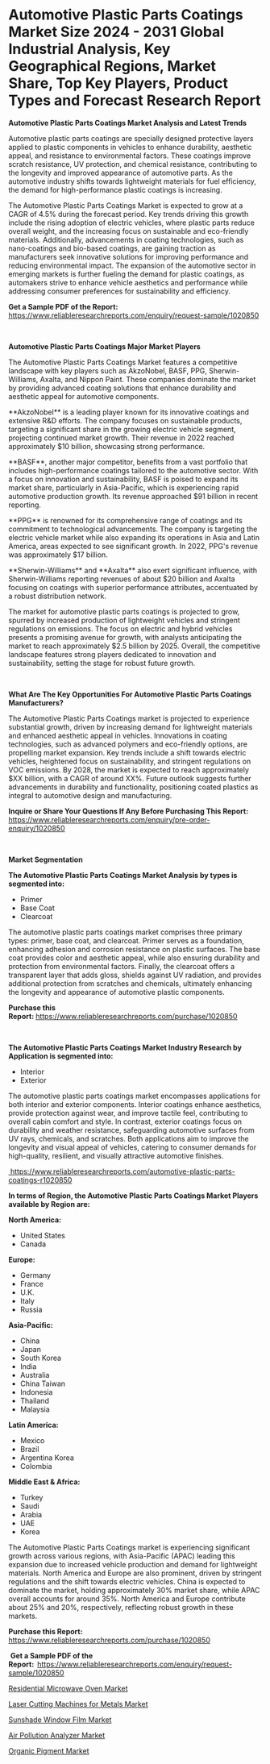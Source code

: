 <p><h1>Automotive Plastic Parts Coatings Market Size 2024 - 2031 Global Industrial Analysis, Key Geographical Regions, Market Share, Top Key Players, Product Types and Forecast Research Report</h1></p><p><strong>Automotive Plastic Parts Coatings Market Analysis and Latest Trends</strong></p>
<p><p>Automotive plastic parts coatings are specially designed protective layers applied to plastic components in vehicles to enhance durability, aesthetic appeal, and resistance to environmental factors. These coatings improve scratch resistance, UV protection, and chemical resistance, contributing to the longevity and improved appearance of automotive parts. As the automotive industry shifts towards lightweight materials for fuel efficiency, the demand for high-performance plastic coatings is increasing.</p><p>The Automotive Plastic Parts Coatings Market is expected to grow at a CAGR of 4.5% during the forecast period. Key trends driving this growth include the rising adoption of electric vehicles, where plastic parts reduce overall weight, and the increasing focus on sustainable and eco-friendly materials. Additionally, advancements in coating technologies, such as nano-coatings and bio-based coatings, are gaining traction as manufacturers seek innovative solutions for improving performance and reducing environmental impact. The expansion of the automotive sector in emerging markets is further fueling the demand for plastic coatings, as automakers strive to enhance vehicle aesthetics and performance while addressing consumer preferences for sustainability and efficiency.</p></p>
<p><strong>Get a Sample PDF of the Report:&nbsp;</strong> <a href="https://www.reliableresearchreports.com/enquiry/request-sample/1020850">https://www.reliableresearchreports.com/enquiry/request-sample/1020850</a></p>
<p>&nbsp;</p>
<p><strong>Automotive Plastic Parts Coatings Major Market Players</strong></p>
<p><p>The Automotive Plastic Parts Coatings Market features a competitive landscape with key players such as AkzoNobel, BASF, PPG, Sherwin-Williams, Axalta, and Nippon Paint. These companies dominate the market by providing advanced coating solutions that enhance durability and aesthetic appeal for automotive components.</p><p>**AkzoNobel** is a leading player known for its innovative coatings and extensive R&D efforts. The company focuses on sustainable products, targeting a significant share in the growing electric vehicle segment, projecting continued market growth. Their revenue in 2022 reached approximately $10 billion, showcasing strong performance.</p><p>**BASF**, another major competitor, benefits from a vast portfolio that includes high-performance coatings tailored to the automotive sector. With a focus on innovation and sustainability, BASF is poised to expand its market share, particularly in Asia-Pacific, which is experiencing rapid automotive production growth. Its revenue approached $91 billion in recent reporting.</p><p>**PPG** is renowned for its comprehensive range of coatings and its commitment to technological advancements. The company is targeting the electric vehicle market while also expanding its operations in Asia and Latin America, areas expected to see significant growth. In 2022, PPG's revenue was approximately $17 billion.</p><p>**Sherwin-Williams** and **Axalta** also exert significant influence, with Sherwin-Williams reporting revenues of about $20 billion and Axalta focusing on coatings with superior performance attributes, accentuated by a robust distribution network.</p><p>The market for automotive plastic parts coatings is projected to grow, spurred by increased production of lightweight vehicles and stringent regulations on emissions. The focus on electric and hybrid vehicles presents a promising avenue for growth, with analysts anticipating the market to reach approximately $2.5 billion by 2025. Overall, the competitive landscape features strong players dedicated to innovation and sustainability, setting the stage for robust future growth.</p></p>
<p>&nbsp;</p>
<p><strong>What Are The Key Opportunities For Automotive Plastic Parts Coatings Manufacturers?</strong></p>
<p><p>The Automotive Plastic Parts Coatings market is projected to experience substantial growth, driven by increasing demand for lightweight materials and enhanced aesthetic appeal in vehicles. Innovations in coating technologies, such as advanced polymers and eco-friendly options, are propelling market expansion. Key trends include a shift towards electric vehicles, heightened focus on sustainability, and stringent regulations on VOC emissions. By 2028, the market is expected to reach approximately $XX billion, with a CAGR of around XX%. Future outlook suggests further advancements in durability and functionality, positioning coated plastics as integral to automotive design and manufacturing.</p></p>
<p><strong>Inquire or Share Your Questions If Any Before Purchasing This Report:</strong> <a href="https://www.reliableresearchreports.com/enquiry/pre-order-enquiry/1020850">https://www.reliableresearchreports.com/enquiry/pre-order-enquiry/1020850</a></p>
<p>&nbsp;</p>
<p><strong>Market Segmentation</strong></p>
<p><strong>The Automotive Plastic Parts Coatings Market Analysis by types is segmented into:</strong></p>
<p><ul><li>Primer</li><li>Base Coat</li><li>Clearcoat</li></ul></p>
<p><p>The automotive plastic parts coatings market comprises three primary types: primer, base coat, and clearcoat. Primer serves as a foundation, enhancing adhesion and corrosion resistance on plastic surfaces. The base coat provides color and aesthetic appeal, while also ensuring durability and protection from environmental factors. Finally, the clearcoat offers a transparent layer that adds gloss, shields against UV radiation, and provides additional protection from scratches and chemicals, ultimately enhancing the longevity and appearance of automotive plastic components.</p></p>
<p><strong>Purchase this Report:&nbsp;</strong><a href="https://www.reliableresearchreports.com/purchase/1020850">https://www.reliableresearchreports.com/purchase/1020850</a></p>
<p>&nbsp;</p>
<p><strong>The Automotive Plastic Parts Coatings Market Industry Research by Application is segmented into:</strong></p>
<p><ul><li>Interior</li><li>Exterior</li></ul></p>
<p><p>The automotive plastic parts coatings market encompasses applications for both interior and exterior components. Interior coatings enhance aesthetics, provide protection against wear, and improve tactile feel, contributing to overall cabin comfort and style. In contrast, exterior coatings focus on durability and weather resistance, safeguarding automotive surfaces from UV rays, chemicals, and scratches. Both applications aim to improve the longevity and visual appeal of vehicles, catering to consumer demands for high-quality, resilient, and visually attractive automotive finishes.</p></p>
<p><a href="https://www.reliableresearchreports.com/automotive-plastic-parts-coatings-r1020850">&nbsp;https://www.reliableresearchreports.com/automotive-plastic-parts-coatings-r1020850</a></p>
<p><strong>In terms of Region, the Automotive Plastic Parts Coatings Market Players available by Region are:</strong></p>
<p>
    <p> <strong> North America: </strong>
        <ul>
            <li>United States</li>
            <li>Canada</li>
        </ul>
        </p> 
    <p> <strong> Europe: </strong>
        <ul>
            <li>Germany</li>
            <li>France</li>
            <li>U.K.</li>
            <li>Italy</li>
            <li>Russia</li>
        </ul>
        </p> 
    <p> <strong> Asia-Pacific: </strong>
        <ul>
            <li>China</li>
            <li>Japan</li>
            <li>South Korea</li>
            <li>India</li>
            <li>Australia</li>
            <li>China Taiwan</li>
            <li>Indonesia</li>
            <li>Thailand</li>
            <li>Malaysia</li>
        </ul>
        </p> 
    <p> <strong> Latin America: </strong>
        <ul>
            <li>Mexico</li>
            <li>Brazil</li>
            <li>Argentina Korea</li>
            <li>Colombia</li>
        </ul>
        </p> 
    <p> <strong> Middle East & Africa: </strong>
        <ul>
            <li>Turkey</li>
            <li>Saudi</li>
            <li>Arabia</li>
            <li>UAE</li>
            <li>Korea</li>
        </ul>
    </p>
    </p>
<p><p>The Automotive Plastic Parts Coatings market is experiencing significant growth across various regions, with Asia-Pacific (APAC) leading this expansion due to increased vehicle production and demand for lightweight materials. North America and Europe are also prominent, driven by stringent regulations and the shift towards electric vehicles. China is expected to dominate the market, holding approximately 30% market share, while APAC overall accounts for around 35%. North America and Europe contribute about 25% and 20%, respectively, reflecting robust growth in these markets.</p></p>
<p><strong>Purchase this Report: </strong><a href="https://www.reliableresearchreports.com/purchase/1020850">https://www.reliableresearchreports.com/purchase/1020850</a></p>
<p>&nbsp;<strong>Get a Sample PDF of the Report:&nbsp;&nbsp;</strong><a href="https://www.reliableresearchreports.com/enquiry/request-sample/1020850">https://www.reliableresearchreports.com/enquiry/request-sample/1020850</a></p>
<p><strong></strong></p>
<p><p><a href="https://medium.com/@tavaresauer/the-residential-microwave-oven-market-has-witnessed-significant-growth-in-recent-years-and-this-cbb96c212ddc">Residential Microwave Oven Market</a></p><p><a href="https://medium.com/@yasukoi2mck/the-laser-cutting-machines-for-metals-market-decisions-are-mostly-driven-by-resource-optimization-94e333558318">Laser Cutting Machines for Metals Market</a></p><p><a href="https://issuu.com/reportprime-2/docs/sunshade-window-film-market-size-20_65ca87aef8410e">Sunshade Window Film Market</a></p><p><a href="https://github.com/RuthLucas64/Market-Research-Report-List-1/blob/main/air-pollution-analyzer-market.md">Air Pollution Analyzer Market</a></p><p><a href="https://www.linkedin.com/pulse/insights-organic-pigment-market-size-which-expanding-71-cagr-img5f?trackingId=533tKcLKQ42QI5CvxFkz1g%3D%3D">Organic Pigment Market</a></p></p>